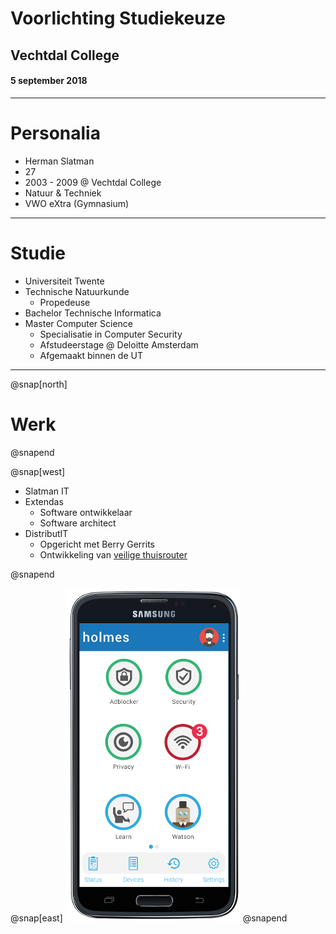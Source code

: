 # Voorlichting Studiekeuze

## Vechtdal College

#### 5 september 2018

---

# Personalia

<ul>
    <li class="fragment">
        Herman Slatman
    </li>
    <li class="fragment">
        27
    </li>
    <li class="fragment">
        2003 - 2009 @ Vechtdal College
    </li>
    <li class="fragment">
        Natuur & Techniek
    </li>
    <li class="fragment">
        VWO eXtra (Gymnasium)
    </li>
</ul>

---

# Studie

<ul>
    <li class="fragment">
        Universiteit Twente
    </li>
    <li class="fragment">
        Technische Natuurkunde
        <ul class="fragment">
            <li>
                Propedeuse
            </li>
        </ul>
    </li>
    <li class="fragment">
        Bachelor Technische Informatica 
    </li>
    <li class="fragment">
        Master Computer Science
        <ul>
            <li class="fragment">
                Specialisatie in Computer Security
            </li>
            <li class="fragment">
                Afstudeerstage @ Deloitte Amsterdam
            </li>
            <li class="fragment">
                Afgemaakt binnen de UT
            </li>
        </ul>
    </li>
</ul>

---

@snap[north]
<h1>Werk</h1>
@snapend


@snap[west]
<ul>
    <li class="fragment">
        Slatman IT
    </li>
    <li class="fragment">
        Extendas
        <ul>
            <li class="fragment">
                Software ontwikkelaar
            </li>
            <li class="fragment">
                Software architect
            </li>
        </ul>
    </li>
    <li class="fragment">
        DistributIT
        <ul>
            <li class="fragment">
                Opgericht met Berry Gerrits
            </li>
            <li class="fragment">
                Ontwikkeling van <a href="https://holmes.distributit.nl/" target="_blank">veilige thuisrouter</a>
            </li>
        </ul>
    </li>
</ul>
@snapend


@snap[east]
![Holmes](assets/img/holmes3.png)
@snapend
